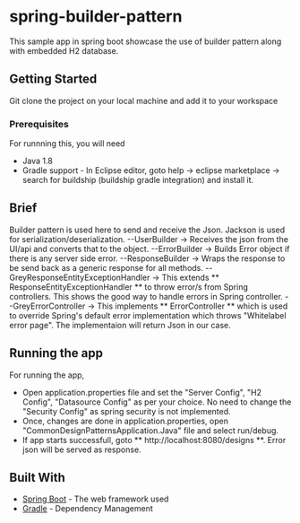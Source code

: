 # spring-builder-pattern

This sample app in spring boot showcase the use of builder pattern along with embedded H2 database.

## Getting Started

Git clone the project on your local machine and add it to your workspace

### Prerequisites

For runnning this, you will need
- Java 1.8
- Gradle support - In Eclipse editor, goto help -> eclipse marketplace -> search for buildship (buildship gradle integration) and install it.

## Brief

Builder pattern is used here to send and receive the Json. Jackson is used for serialization/deserialization.
--UserBuilder      -> Receives the json from the UI/api and converts that to the object.
--ErrorBuilder     -> Builds Error object if there is any server side error.
--ResponseBuilder  -> Wraps the response to be send back as a generic response for all methods.
--GreyResponseEntityExceptionHandler -> This extends ** ResponseEntityExceptionHandler ** to throw error/s from Spring controllers. This shows the good way to handle errors in Spring controller.
--GreyErrorController -> This implements ** ErrorController ** which is used to override Spring's default error implementation which throws "Whitelabel error page". The implementaion will return Json in our case.

## Running the app

For running the app,
- Open application.properties file and set the "Server Config", "H2 Config", "Datasource Config" as per your choice. No need to change the "Security Config" as spring security is not implemented.
- Once, changes are done in application.properties, open "CommonDesignPatternsApplication.Java" file and select run/debug.
- If app starts successfull, goto ** http://localhost:8080/designs **. Error json will be served as response.

## Built With

* [Spring Boot](https://projects.spring.io/spring-boot/) - The web framework used
* [Gradle](https://gradle.org/) - Dependency Management
